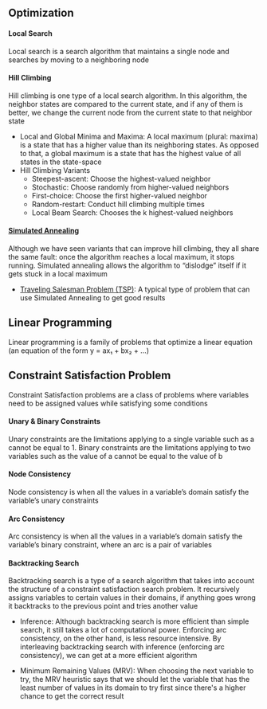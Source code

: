 ## Optimization

#### Local Search

Local search is a search algorithm that maintains a single node and searches by moving to a neighboring node

#### Hill Climbing

Hill climbing is one type of a local search algorithm. In this algorithm, the neighbor states are compared to the current state, and if any of them is better, we change the current node from the current state to that neighbor state

- Local and Global Minima and Maxima: A local maximum (plural: maxima) is a state that has a higher value than its neighboring states. As opposed to that, a global maximum is a state that has the highest value of all states in the state-space
- Hill Climbing Variants
  - Steepest-ascent: Choose the highest-valued neighbor
  - Stochastic: Choose randomly from higher-valued neighbors
  - First-choice: Choose the first higher-valued neighbor
  - Random-restart: Conduct hill climbing multiple times
  - Local Beam Search: Chooses the k highest-valued neighbors

#### [Simulated Annealing](https://en.wikipedia.org/wiki/Simulated_annealing)

Although we have seen variants that can improve hill climbing, they all share the same fault: once the algorithm reaches a local maximum, it stops running. Simulated annealing allows the algorithm to “dislodge” itself if it gets stuck in a local maximum

- [Traveling Salesman Problem (TSP)](https://en.wikipedia.org/wiki/Travelling_salesman_problem): A typical type of problem that can use Simulated Annealing to get good results

## Linear Programming

Linear programming is a family of problems that optimize a linear equation (an equation of the form y = ax₁ + bx₂ + …)

## Constraint Satisfaction Problem

Constraint Satisfaction problems are a class of problems where variables need to be assigned values while satisfying some conditions

#### Unary & Binary Constraints

Unary constraints are the limitations applying to a single variable such as a cannot be equal to 1. Binary constraints are the limitations applying to two variables such as the value of a cannot be equal to the value of b

#### Node Consistency

Node consistency is when all the values in a variable’s domain satisfy the variable’s unary constraints

#### Arc Consistency

Arc consistency is when all the values in a variable’s domain satisfy the variable’s binary constraint, where an arc is a pair of variables

#### Backtracking Search

Backtracking search is a type of a search algorithm that takes into account the structure of a constraint satisfaction search problem. It recursively assigns variables to certain values in their domains, if anything goes wrong it backtracks to the previous point and tries another value

- Inference: Although backtracking search is more efficient than simple search, it still takes a lot of computational power. Enforcing arc consistency, on the other hand, is less resource intensive. By interleaving backtracking search with inference (enforcing arc consistency), we can get at a more efficient algorithm

- Minimum Remaining Values (MRV): When choosing the next variable to try, the MRV heuristic says that we should let the variable that has the least number of values in its domain to try first since there's a higher chance to get the correct result
